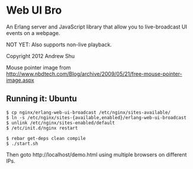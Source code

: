 Web UI Bro
==========

An Erlang server and JavaScript library that allow you to
live-broadcast UI events on a webpage.

NOT YET: Also supports non-live playback.

Copyright 2012 Andrew Shu

Mouse pointer image from
http://www.nbdtech.com/Blog/archive/2009/05/21/free-mouse-pointer-image.aspx

Running it: Ubuntu
------------------

    $ cp nginx/erlang-web-ui-broadcast /etc/nginx/sites-available/
    $ ln -s /etc/nginx/sites-{available,enabled}/erlang-web-ui-broadcast
    $ unlink /etc/nginx/sites-enabled/default
    $ /etc/init.d/nginx restart

    $ rebar get-deps clean compile
    $ ./start.sh

Then goto http://localhost/demo.html using multiple browsers on different IPs.


